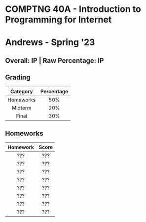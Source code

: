# COMPTNG 40A - Introduction to Programming for Internet

# Andrews - Spring '23

## Overall: IP | Raw Percentage: IP

## Grading

| Category  | Percentage |
| :-------: | :--------: |
| Homeworks |    50%     |
|  Midterm  |    20%     |
|   Final   |    30%     |

## Homeworks

| Homework | Score |
| :------: | :---: |
|   ???    |  ???  |
|   ???    |  ???  |
|   ???    |  ???  |
|   ???    |  ???  |
|   ???    |  ???  |
|   ???    |  ???  |
|   ???    |  ???  |
|   ???    |  ???  |

